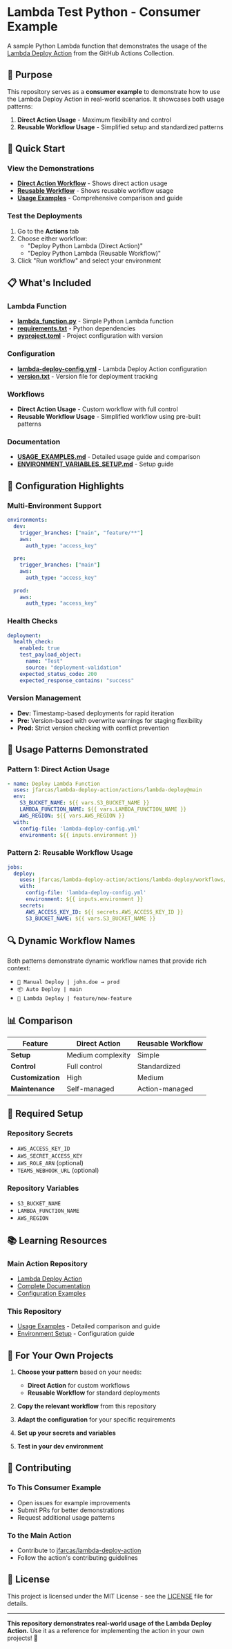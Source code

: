 # Lambda Test Python - Consumer Example

A sample Python Lambda function that demonstrates the usage of the [Lambda Deploy Action](https://github.com/jfarcas/lambda-deploy-action) from the GitHub Actions Collection.

## 🎯 Purpose

This repository serves as a **consumer example** to demonstrate how to use the Lambda Deploy Action in real-world scenarios. It showcases both usage patterns:

1. **Direct Action Usage** - Maximum flexibility and control
2. **Reusable Workflow Usage** - Simplified setup and standardized patterns

## 🚀 Quick Start

### View the Demonstrations
- **[Direct Action Workflow](.github/workflows/lambda-deploy.yml)** - Shows direct action usage
- **[Reusable Workflow](.github/workflows/lambda-deploy-reusable.yml)** - Shows reusable workflow usage
- **[Usage Examples](USAGE_EXAMPLES.md)** - Comprehensive comparison and guide

### Test the Deployments
1. Go to the **Actions** tab
2. Choose either workflow:
   - "Deploy Python Lambda (Direct Action)"
   - "Deploy Python Lambda (Reusable Workflow)"
3. Click "Run workflow" and select your environment

## 📋 What's Included

### Lambda Function
- **[lambda_function.py](lambda_function.py)** - Simple Python Lambda function
- **[requirements.txt](requirements.txt)** - Python dependencies
- **[pyproject.toml](pyproject.toml)** - Project configuration with version

### Configuration
- **[lambda-deploy-config.yml](lambda-deploy-config.yml)** - Lambda Deploy Action configuration
- **[version.txt](version.txt)** - Version file for deployment tracking

### Workflows
- **Direct Action Usage** - Custom workflow with full control
- **Reusable Workflow Usage** - Simplified workflow using pre-built patterns

### Documentation
- **[USAGE_EXAMPLES.md](USAGE_EXAMPLES.md)** - Detailed usage guide and comparison
- **[ENVIRONMENT_VARIABLES_SETUP.md](ENVIRONMENT_VARIABLES_SETUP.md)** - Setup guide

## 🔧 Configuration Highlights

### Multi-Environment Support
```yaml
environments:
  dev:
    trigger_branches: ["main", "feature/**"]
    aws:
      auth_type: "access_key"
  
  pre:
    trigger_branches: ["main"]
    aws:
      auth_type: "access_key"
  
  prod:
    aws:
      auth_type: "access_key"
```

### Health Checks
```yaml
deployment:
  health_check:
    enabled: true
    test_payload_object:
      name: "Test"
      source: "deployment-validation"
    expected_status_code: 200
    expected_response_contains: "success"
```

### Version Management
- **Dev:** Timestamp-based deployments for rapid iteration
- **Pre:** Version-based with overwrite warnings for staging flexibility
- **Prod:** Strict version checking with conflict prevention

## 🎯 Usage Patterns Demonstrated

### Pattern 1: Direct Action Usage
```yaml
- name: Deploy Lambda Function
  uses: jfarcas/lambda-deploy-action/actions/lambda-deploy@main
  env:
    S3_BUCKET_NAME: ${{ vars.S3_BUCKET_NAME }}
    LAMBDA_FUNCTION_NAME: ${{ vars.LAMBDA_FUNCTION_NAME }}
    AWS_REGION: ${{ vars.AWS_REGION }}
  with:
    config-file: 'lambda-deploy-config.yml'
    environment: ${{ inputs.environment }}
```

### Pattern 2: Reusable Workflow Usage
```yaml
jobs:
  deploy:
    uses: jfarcas/lambda-deploy-action/actions/lambda-deploy/workflows/workflow.yml@main
    with:
      config-file: 'lambda-deploy-config.yml'
      environment: ${{ inputs.environment }}
    secrets:
      AWS_ACCESS_KEY_ID: ${{ secrets.AWS_ACCESS_KEY_ID }}
      S3_BUCKET_NAME: ${{ vars.S3_BUCKET_NAME }}
```

## 🔍 Dynamic Workflow Names

Both patterns demonstrate dynamic workflow names that provide rich context:

- `🚀 Manual Deploy | john.doe → prod`
- `📦 Auto Deploy | main`
- `🔄 Lambda Deploy | feature/new-feature`

## 📊 Comparison

| Feature | Direct Action | Reusable Workflow |
|---------|---------------|-------------------|
| **Setup** | Medium complexity | Simple |
| **Control** | Full control | Standardized |
| **Customization** | High | Medium |
| **Maintenance** | Self-managed | Action-managed |

## 🔐 Required Setup

### Repository Secrets
- `AWS_ACCESS_KEY_ID`
- `AWS_SECRET_ACCESS_KEY`
- `AWS_ROLE_ARN` (optional)
- `TEAMS_WEBHOOK_URL` (optional)

### Repository Variables
- `S3_BUCKET_NAME`
- `LAMBDA_FUNCTION_NAME`
- `AWS_REGION`

## 📚 Learning Resources

### Main Action Repository
- [Lambda Deploy Action](https://github.com/jfarcas/lambda-deploy-action)
- [Complete Documentation](https://github.com/jfarcas/lambda-deploy-action/tree/main/actions/lambda-deploy/docs)
- [Configuration Examples](https://github.com/jfarcas/lambda-deploy-action/tree/main/actions/lambda-deploy/examples)

### This Repository
- [Usage Examples](USAGE_EXAMPLES.md) - Detailed comparison and guide
- [Environment Setup](ENVIRONMENT_VARIABLES_SETUP.md) - Configuration guide

## 🎯 For Your Own Projects

1. **Choose your pattern** based on your needs:
   - **Direct Action** for custom workflows
   - **Reusable Workflow** for standard deployments

2. **Copy the relevant workflow** from this repository

3. **Adapt the configuration** for your specific requirements

4. **Set up your secrets and variables**

5. **Test in your dev environment**

## 🤝 Contributing

### To This Consumer Example
- Open issues for example improvements
- Submit PRs for better demonstrations
- Request additional usage patterns

### To the Main Action
- Contribute to [jfarcas/lambda-deploy-action](https://github.com/jfarcas/lambda-deploy-action)
- Follow the action's contributing guidelines

## 📄 License

This project is licensed under the MIT License - see the [LICENSE](LICENSE) file for details.

---

**This repository demonstrates real-world usage of the Lambda Deploy Action.** Use it as a reference for implementing the action in your own projects! 🚀
